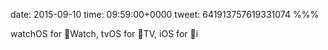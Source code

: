 date: 2015-09-10
time: 09:59:00+0000
tweet: 641913757619331074
%%%

watchOS for Watch, tvOS for TV, iOS for i

